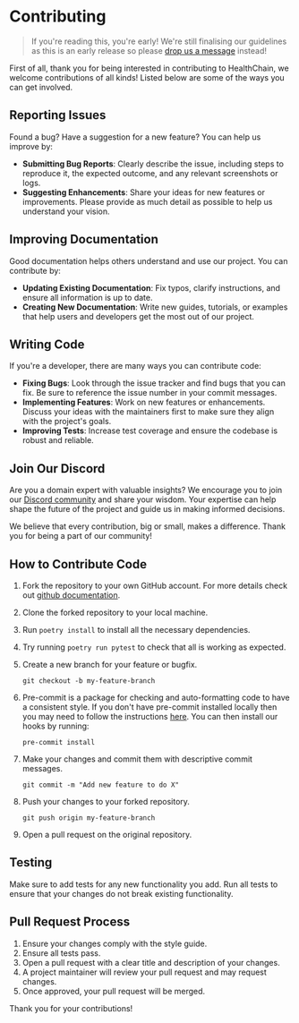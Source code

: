 # Contributing
> If you're reading this, you're early! We're still finalising our guidelines as this is an early release so please [drop us a message](https://discord.gg/jG4UWCUh) instead!
>

First of all, thank you for being interested in contributing to HealthChain, we welcome contributions of all kinds! Listed below are some of the ways you can get involved.

## Reporting Issues

Found a bug? Have a suggestion for a new feature? You can help us improve by:

- **Submitting Bug Reports**: Clearly describe the issue, including steps to reproduce it, the expected outcome, and any relevant screenshots or logs.
- **Suggesting Enhancements**: Share your ideas for new features or improvements. Please provide as much detail as possible to help us understand your vision.

## Improving Documentation

Good documentation helps others understand and use our project. You can contribute by:

- **Updating Existing Documentation**: Fix typos, clarify instructions, and ensure all information is up to date.
- **Creating New Documentation**: Write new guides, tutorials, or examples that help users and developers get the most out of our project.

## Writing Code

If you're a developer, there are many ways you can contribute code:

- **Fixing Bugs**: Look through the issue tracker and find bugs that you can fix. Be sure to reference the issue number in your commit messages.
- **Implementing Features**: Work on new features or enhancements. Discuss your ideas with the maintainers first to make sure they align with the project's goals.
- **Improving Tests**: Increase test coverage and ensure the codebase is robust and reliable.

## Join Our Discord

Are you a domain expert with valuable insights? We encourage you to join our [Discord community](https://discord.gg/jG4UWCUh) and share your wisdom. Your expertise can help shape the future of the project and guide us in making informed decisions.

We believe that every contribution, big or small, makes a difference. Thank you for being a part of our community!

## How to Contribute Code

1. Fork the repository to your own GitHub account. For more details check out [github documentation](https://docs.github.com/en/pull-requests/collaborating-with-pull-requests/working-with-forks/fork-a-repo).

2. Clone the forked repository to your local machine.

3. Run `poetry install` to install all the necessary dependencies.

4. Try running `poetry run pytest` to check that all is working as expected.

5. Create a new branch for your feature or bugfix.

    ```shell
    git checkout -b my-feature-branch
    ```

6. Pre-commit is a package for checking and auto-formatting code to have a consistent style. If you don't have pre-commit installed locally then you may need to follow the instructions [here](https://pre-commit.com/). You can then install our hooks by running:

    ```shell
    pre-commit install
    ```

7. Make your changes and commit them with descriptive commit messages.

    ```shell
    git commit -m "Add new feature to do X"
    ```

8. Push your changes to your forked repository.

    ```shell
    git push origin my-feature-branch
    ```

9. Open a pull request on the original repository.


## Testing

Make sure to add tests for any new functionality you add. Run all tests to ensure that your changes do not break existing functionality.

## Pull Request Process

1. Ensure your changes comply with the style guide.
2. Ensure all tests pass.
3. Open a pull request with a clear title and description of your changes.
4. A project maintainer will review your pull request and may request changes.
5. Once approved, your pull request will be merged.

Thank you for your contributions!
